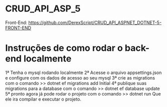 # CRUD_API_ASP_5

Front-End: https://github.com/DerexScript/CRUD_API_ASPNET_DOTNET-5-FRONT-END


# Instruções de como rodar o back-end localmente

1ª Tenha o mysql rodando localmente
2ª Acesse o arquivo appsettings.json e configure com os dados de acesso ao seu mysql
3ª crie as migrations com o comando >> dotnet ef migrations add Initial
4ª publique suas migrations para a database com o comando >> dotnet ef database update
5ª pronto agora já pode rodar o projeto com o comando >> dotnet run
Que ele ira compilar e executar o projeto.

